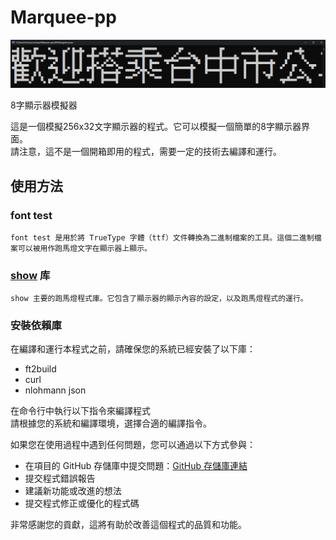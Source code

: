 # Marquee-pp
![image](https://github.com/creeper531100/Marquee-pp/blob/master/image/title.png)

8字顯示器模擬器  

這是一個模擬256x32文字顯示器的程式。它可以模擬一個簡單的8字顯示器界面。  
請注意，這不是一個開箱即用的程式，需要一定的技術去編譯和運行。  

## 使用方法
### font test  
```font test 是用於將 TrueType 字體（ttf）文件轉換為二進制檔案的工具。這個二進制檔案可以被用作跑馬燈文字在顯示器上顯示。```
  
### [show](https://github.com/creeper531100/Marquee-pp/blob/master/show/show.cpp) 库  
```show 主要的跑馬燈程式庫。它包含了顯示器的顯示內容的設定，以及跑馬燈程式的運行。```

### 安裝依賴庫  

在編譯和運行本程式之前，請確保您的系統已經安裝了以下庫：

- ft2build
- curl
- nlohmann json

在命令行中執行以下指令來編譯程式  
請根據您的系統和編譯環境，選擇合適的編譯指令。

如果您在使用過程中遇到任何問題，您可以通過以下方式參與：  

- 在項目的 GitHub 存儲庫中提交問題：[GitHub 存儲庫連結](https://github.com/creeper531100/Marquee-pp/issues)
- 提交程式錯誤報告
- 建議新功能或改進的想法
- 提交程式修正或優化的程式碼

非常感謝您的貢獻，這將有助於改善這個程式的品質和功能。  
